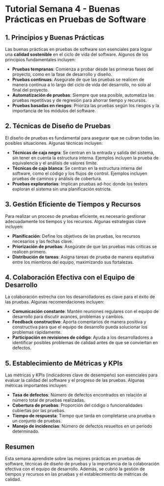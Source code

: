 # Tutorial Semana 4 - Buenas Prácticas en Pruebas de Software

## 1. Principios y Buenas Prácticas

Las buenas prácticas en pruebas de software son esenciales para lograr una **calidad sostenible** en el ciclo de vida del software. Algunos de los principios fundamentales incluyen:

- **Pruebas tempranas**: Comienza a probar desde las primeras fases del proyecto, como en la fase de desarrollo y diseño.
- **Pruebas continuas**: Asegúrate de que las pruebas se realicen de manera continua a lo largo del ciclo de vida del desarrollo, no solo al final del proyecto.
- **Automatización de pruebas**: Siempre que sea posible, automatiza las pruebas repetitivas y de regresión para ahorrar tiempo y recursos.
- **Pruebas basadas en riesgos**: Prioriza las pruebas según los riesgos y la importancia de los módulos del software.

## 2. Técnicas de Diseño de Pruebas

El diseño de pruebas es fundamental para asegurar que se cubran todas las posibles situaciones. Algunas técnicas incluyen:

- **Técnicas de caja negra**: Se centran en la entrada y salida del sistema, sin tener en cuenta la estructura interna. Ejemplos incluyen la prueba de equivalencia y el análisis de valores límite.
- **Técnicas de caja blanca**: Se centran en la estructura interna del software, como el código y los flujos de control. Ejemplos incluyen pruebas de caminos y análisis de cobertura.
- **Pruebas exploratorias**: Implican pruebas ad-hoc donde los testers exploran el sistema sin una planificación estricta.

## 3. Gestión Eficiente de Tiempos y Recursos

Para realizar un proceso de pruebas eficiente, es necesario gestionar adecuadamente los tiempos y los recursos. Algunas estrategias clave incluyen:

- **Planificación**: Define los objetivos de las pruebas, los recursos necesarios y las fechas clave.
- **Priorización de pruebas**: Asegúrate de que las pruebas más críticas se realicen primero.
- **Distribución de tareas**: Asigna tareas de prueba de manera equitativa entre los miembros del equipo, maximizando sus fortalezas.

## 4. Colaboración Efectiva con el Equipo de Desarrollo

La colaboración estrecha con los desarrolladores es clave para el éxito de las pruebas. Algunas recomendaciones incluyen:

- **Comunicación constante**: Mantén reuniones regulares con el equipo de desarrollo para discutir avances, problemas y cambios.
- **Feedback constructivo**: Aporta comentarios de manera positiva y constructiva para que el equipo de desarrollo pueda solucionar los problemas rápidamente.
- **Participación en revisiones de código**: Ayuda a los desarrolladores a identificar posibles problemas de calidad antes de que se conviertan en defectos.

## 5. Establecimiento de Métricas y KPIs

Las métricas y KPIs (indicadores clave de desempeño) son esenciales para evaluar la calidad del software y el progreso de las pruebas. Algunas métricas importantes incluyen:

- **Tasa de defectos**: Número de defectos encontrados en relación al número total de pruebas realizadas.
- **Cobertura de pruebas**: Proporción del código o funcionalidades cubiertas por las pruebas.
- **Tiempo de respuesta**: Tiempo que tarda en completarse una prueba o un conjunto de pruebas.
- **Manejo de incidencias**: Número de defectos resueltos en un periodo determinado.

## Resumen

Esta semana aprendiste sobre las mejores prácticas en pruebas de software, técnicas de diseño de pruebas y la importancia de la colaboración efectiva con el equipo de desarrollo. Además, se cubrió la gestión de tiempos y recursos en las pruebas y el establecimiento de métricas de calidad.
